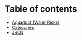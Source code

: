 # Table of contents

* [Aquaduct (Water Risks)](README.md)
* [Categories](categories.md)
* [JSON](json.md)
